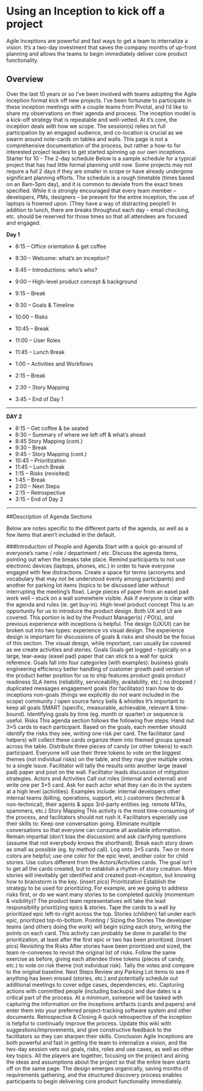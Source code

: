 
# Using an Inception to kick off a project

Agile Inceptions are powerful and fast ways to get a team to internalize a vision. It’s a two-day investment that saves the company months of up-front planning and allows the teams to begin immediately deliver core product functionality.

## Overview
Over the last 10 years or so I’ve been involved with teams adopting the Agile Inception format kick off new projects. I’ve been fortunate to participate in these inception meetings with a couple teams from Pivotal, and I’d like to share my observations on their agenda and process.
The inception model is a kick-off strategy that is repeatable and well-vetted. At it’s core, the inception deals with how we scope. The session(s) relies on full participation by an engaged audience, and co-location is crucial as we swarm around note-cards on tables and walls.
This page is not a comprehensive documentation of the process, but rather a how-to for interested project leaders to get started spinning up our own inceptions. 
Starter for 10 - The 2-day schedule
Below is a sample schedule for a typical project that has had little formal planning until now. Some projects may not require a full 2 days if they are smaller in scope or have already undergone significant planning efforts. The schedule is a rough timetable (times based on an 8am-5pm day), and it is common to deviate from the exact times specified.
While it is strongly encouraged that every team member – developers, PMs, designers – be present for the entire inception, the use of laptops is frowned upon. (They have a way of distracting people!) In addition to lunch, there are breaks throughout each day – email checking, etc. should be reserved for those times so that all attendees are focused and engaged.

 **Day 1**
* 8:15 – Office orientation & get coffee
* 8:30 – Welcome: what’s an inception?
* 8:45 – Introductions: who’s who?
* 9:00 – High-level product concept & background
* 9:15 – Break
* 9:30 – Goals & Timeline

* 10:00 – Risks
* 10:45 – Break
* 11:00 – User Roles
* 11:45 – Lunch Break
* 1:00 – Activities and Workflows
* 2:15 – Break
* 2:30 – Story Mapping
* 3:45 – End of Day 1

 --------

 **DAY 2**
* 8:15 – Get coffee & be seated
* 8:30 – Summary of where we left off & what’s ahead
* 8:45 Story Mapping (cont.)
* 9:30 – Break
* 9:45 – Story Mapping (cont.)
* 10:45 – Prioritization
* 11:45 – Lunch Break
* 1:15 – Risks (revisited)
* 1:45 – Break
* 2:00 – Next Steps
* 2:15 – Retrospective
* 3:15 – End of Day 2

--------

##Description of Agenda Sections

Below are notes specific to the different parts of the agenda, as well as a few items that aren’t included in the default.

###Introduction of People and Agenda
Start with a quick go-around of everyone’s name / role / department / etc.
Discuss the agenda items, pointing out when the breaks take place.
Remind participants to not use electronic devices (laptops, phones, etc.) in order to have everyone engaged with few distractions.
Create a space for terms (acronyms and vocabulary that may not be understood evenly among participants) and another for parking lot items (topics to be discussed later without interrupting the meeting’s flow). Large pieces of paper from an easel pad work well – stuck on a wall somewhere visible.
Ask if everyone is clear with the agenda and rules (ie. get buy-in).
High-level product concept
This is an opportunity for us to introduce the product design. Both UX and UI are covered.
This portion is led by the Product Manager(s) / PO(s), and previous experience with inceptions is helpful.
The design (UX/UI) can be broken out into two types: experience vs visual design. The experience design is important for discussions of goals & risks and should be the focus of this section. The visual design, while important, can usually be covered as we create activities and stories.
Goals
Goals get logged – typically on a large, tear-away (easel pad) paper that can stick to a wall for quick reference.
Goals fall into four categories (with examples):
business goals 
engineering efficiency
better handling of customer growth
paid version of the product
better position for us to ship features
product goals 
product readiness
SLA items (reliability, serviceability, availability, etc.)
no dropped / duplicated messages
engagement goals (for facilitator) 
train how to do inceptions
non-goals (things we explicitly do not want included in the scope) 
community / open source
fancy bells & whistles
It’s important to keep all goals SMART (specific, measurable, achievable, relevant & time-bound). Identifying goals by time (eg. month or quarter) or sequence is useful.
Risks
This agenda section follows the following five steps:
Hand out 3×5 cards to each participant. Based on the goals, each member should identify the risks they see, writing one risk per card.
The facilitator (and helpers) will collect these cards organize them into themed groups spread across the table.
Distribute three pieces of candy (or other tokens) to each participant. Everyone will use their three tokens to vote on the biggest themes (not individual risks) on the table, and they may give multiple votes to a single issue.
Facilitator will tally the results onto another large (easel pad) paper and post on the wall.
Facilitator leads discussion of mitigation strategies.
Actors and Activities
Call out roles (internal and external) and write one per 3×5 card. Ask for each actor what they can do in the system at a high level (activities).
Examples include:
internal developers
other internal teams (billing, operations, support, etc.)
customers (technical & non-technical), their agents & apps
3rd-party entities (eg. remote MTAs, spammers, etc.)
Story Mapping
This activity is the most time-consuming of the process, and facilitators should not rush it. Facilitators especially use their skills to:
Keep one conversation going. Eliminate multiple conversations so that everyone can consume all available information.
Remain impartial (don’t bias the discussion) and ask clarifying questions (assume that not everybody knows the shorthand).
Break each story down as small as possible (eg. by method call).
Log onto 3×5 cards. Two or more colors are helpful; use one color for the epic level, another color for child stories. Use colors different from the Actors/Activities cards.
The goal isn’t to get all the cards created, but to establish a rhythm of story creation. More stories will inevitably get identified and created post-inception, but knowing how to brainstorm is the key.
(insert pics)
Prioritization
Establish the strategy to be used for prioritizing. For example, are we going to address risks first, or do we want many stories to be completed quickly (momentum & visibility)? The product team representatives will take the lead responsibility prioritizing epics & stories.
Tape the cards to a wall by prioritized epic left-to-right across the top. Stories (children) fall under each epic, prioritized top-to-bottom.
Pointing / Sizing the Stories
The developer teams (and others doing the work) will begin sizing each story, writing the points on each card. This activity can probably be done in parallel to the prioritization, at least after the first epic or two has been prioritized.
(insert pics)
Revisiting the Risks
After stories have been prioritized and sized, the team re-convenes to revisit the original list of risks. Follow the same exercise as before, giving each attendee three tokens (pieces of candy, etc.) to vote on risk theme (not individual risk). Tally the votes and compare to the original baseline.
Next Steps
Review any Parking Lot items to see if anything has been missed (stories, etc.) and potentially schedule out additional meetings to cover edge cases, dependencies, etc.
Capturing actions with committed people (including backups) and due dates is a critical part of the process. At a minimum, someone will be tasked with capturing the information on the inceptions artifacts (cards and papers) and enter them into your preferred project-tracking software system and other documents.
Retrospective & Closing
A quick retrospective of the inception is helpful to continually improve the process. Update this wiki with suggestions/improvements, and give constructive feedback to the facilitators so they can sharpen their skills.
Conclusion
Agile Inceptions are both powerful and fast in getting the team to internalize a vision, and the two-day session vets out goals, risks, roles and use cases, as well as other key topics.  All the players are together, focusing on the project and airing the ideas and assumptions about the project so that the entire team starts off on the same page. The design emerges organically, saving months of requirements gathering, and the structured discovery process enables participants to begin delivering core product functionality immediately.
